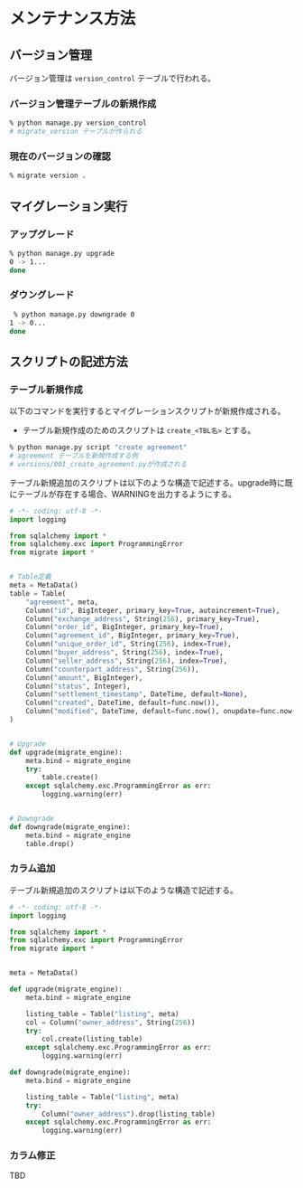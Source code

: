 # メンテナンス方法

## バージョン管理

バージョン管理は `version_control` テーブルで行われる。

### バージョン管理テーブルの新規作成
```sh
% python manage.py version_control
# migrate_version テーブルが作られる
```

### 現在のバージョンの確認
```sh
% migrate version .
```

## マイグレーション実行

### アップグレード
```sh
% python manage.py upgrade    
0 -> 1... 
done
```

### ダウングレード
```sh
 % python manage.py downgrade 0
1 -> 0... 
done
```

## スクリプトの記述方法

### テーブル新規作成
以下のコマンドを実行するとマイグレーションスクリプトが新規作成される。
* テーブル新規作成のためのスクリプトは `create_<TBL名>` とする。
```sh
% python manage.py script "create agreement"
# agreement テーブルを新規作成する例
# versions/001_create_agreement.pyが作成される
```

テーブル新規追加のスクリプトは以下のような構造で記述する。upgrade時に既にテーブルが存在する場合、WARNINGを出力するようにする。

```python
# -*- coding: utf-8 -*-
import logging

from sqlalchemy import *
from sqlalchemy.exc import ProgrammingError
from migrate import *


# Table定義
meta = MetaData()
table = Table(
    "agreement", meta,
    Column("id", BigInteger, primary_key=True, autoincrement=True),
    Column("exchange_address", String(256), primary_key=True),
    Column("order_id", BigInteger, primary_key=True),
    Column("agreement_id", BigInteger, primary_key=True),
    Column("unique_order_id", String(256), index=True),
    Column("buyer_address", String(256), index=True),
    Column("seller_address", String(256), index=True),
    Column("counterpart_address", String(256)),
    Column("amount", BigInteger),
    Column("status", Integer),
    Column("settlement_timestamp", DateTime, default=None),
    Column("created", DateTime, default=func.now()),
    Column("modified", DateTime, default=func.now(), onupdate=func.now())
)


# Upgrade
def upgrade(migrate_engine):
    meta.bind = migrate_engine
    try:
        table.create()
    except sqlalchemy.exc.ProgrammingError as err:
        logging.warning(err)


# Downgrade
def downgrade(migrate_engine):
    meta.bind = migrate_engine
    table.drop()

```

### カラム追加
テーブル新規追加のスクリプトは以下のような構造で記述する。

```python
# -*- coding: utf-8 -*-
import logging

from sqlalchemy import *
from sqlalchemy.exc import ProgrammingError
from migrate import *


meta = MetaData()

def upgrade(migrate_engine):
    meta.bind = migrate_engine

    listing_table = Table("listing", meta)
    col = Column("owner_address", String(256))
    try:
        col.create(listing_table)
    except sqlalchemy.exc.ProgrammingError as err:
        logging.warning(err)

def downgrade(migrate_engine):
    meta.bind = migrate_engine

    listing_table = Table("listing", meta)
    try:
        Column("owner_address").drop(listing_table)
    except sqlalchemy.exc.ProgrammingError as err:
        logging.warning(err)

```

### カラム修正
TBD
